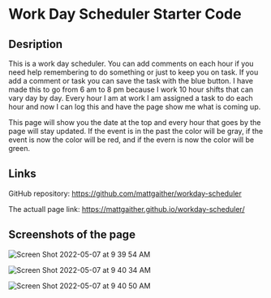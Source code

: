 # Work Day Scheduler Starter Code

## Desription
This is a work day scheduler. You can add comments on each hour if you need help remembering to do something or just to keep you on task. If you add a comment or task you can save the task with the blue button. I have made this to go from 6 am to 8 pm because I work 10 hour shifts that can vary day by day. Every hour I am at work I am assigned a task to do each hour and now I can log this and have the page show me what is coming up. 

This page will show you the date at the top and every hour that goes by the page will stay updated. If the event is in the past the color will be gray, if the event is now the color will be red, and if the evern is now the color will be green. 

## Links 

GitHub repository:
https://github.com/mattgaither/workday-scheduler

The actuall page link:
https://mattgaither.github.io/workday-scheduler/

## Screenshots of the page 

![Screen Shot 2022-05-07 at 9 39 54 AM](https://user-images.githubusercontent.com/98986212/167259096-2b4db975-4770-43ef-833d-3abb203fd914.png)

![Screen Shot 2022-05-07 at 9 40 34 AM](https://user-images.githubusercontent.com/98986212/167259102-c532a71d-aa52-47ea-bf37-c1ef45c1464f.png)

![Screen Shot 2022-05-07 at 9 40 50 AM](https://user-images.githubusercontent.com/98986212/167259110-d0824d62-4d4d-4fcb-9da1-a68eaaf300f3.png)